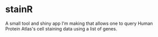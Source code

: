 # stainR
A small tool and shiny app I'm making that allows one to query Human Protein Atlas's cell staining data using a list of genes.
